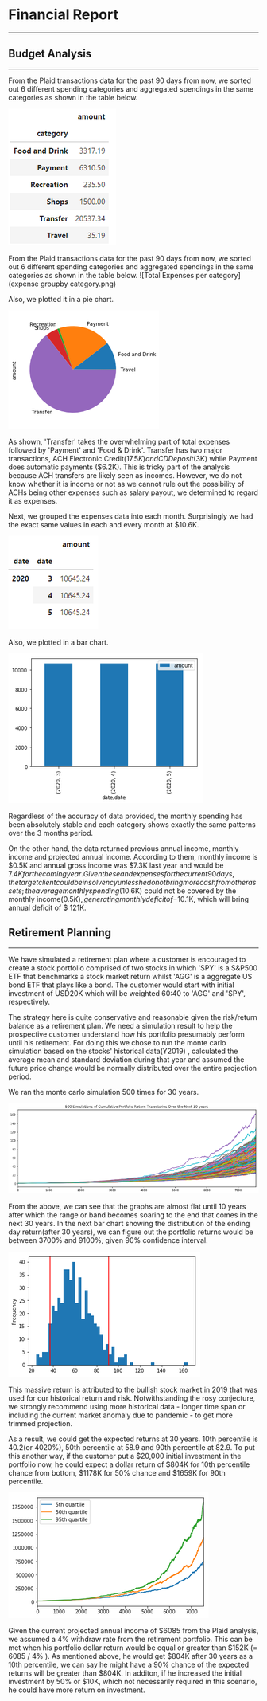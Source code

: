 # Financial Report

---


## Budget Analysis
---

From the Plaid transactions data for the past 90 days from now, we sorted out 6 different spending categories and aggregated spendings in the same categories as shown in the table below.   

![Total Expenses per category](expense_groupby_category.png)

From the Plaid transactions data for the past 90 days from now, we sorted out 6 different spending categories and aggregated spendings in the same categories as shown in the table below.
![Total Expenses per category](expense groupby category.png)

Also, we plotted it in a pie chart.    

![Spending Categories Pie Chart](pie_chart_new.png)

As shown, 'Transfer' takes the overwhelming part of total expenses followed by 'Payment' and 'Food & Drink'. Transfer has two major transactions, ACH Electronic Credit($17.5K) and CD Deposit($3K) while Payment does automatic payments ($6.2K).
This is tricky part of the analysis because ACH transfers are likely seen as incomes. However, we do not know whether it is income or not as we cannot rule out the possibility of ACHs being other expenses such as salary payout, we determined to regard it as expenses.

Next, we grouped the expenses data into each month. Surprisingly we had the exact same values in each and every month at $10.6K.    

![Monthly expenses](Monthly_spending.png)    

Also, we plotted in a bar chart.    

![Monthly spending bar chart](bar_chart.png)

Regardless of the accuracy of data provided, the monthly spending has been absolutely stable and each category shows exactly the same patterns over the 3 months period.

On the other hand, the data returned previous annual income, monthly income and projected annual income. According to them, monthly income is $0.5K and annual gross income was $7.3K last year and would be $7.4K for the coming year. Given these and expenses for the current 90 days, the target client could be in solvency unless he do not bring more cash from other assets; the average monthly spending($10.6K) could not be covered by the monthly income($0.5K), generating monthly deficit of -$10.1K, which will bring annual deficit of $ 121K.

## Retirement Planning
---

We have simulated a retirement plan where a customer is encouraged to create a stock portfolio comprised of two stocks in which 'SPY' is a S&P500 ETF that benchmarks a stock market return whilst 'AGG' is a aggregate US bond ETF that plays like a bond. The customer would start with initial investment of USD20K which will be weighted 60:40 to 'AGG' and 'SPY', respectively.  

The strategy here is quite conservative and reasonable given the risk/return balance as a retirement plan. We need a simulation result to help the prospective customer understand how his portfolio presumably perform until his retirement. For doing this we chose to run the monte carlo simulation based on the stocks' historical data(Y2019) , calculated the average mean and standard deviation during that year and assumed the future price change would be normally distributed over the entire projection period. 

We ran the monte carlo simulation 500 times for 30 years.     

![500 Simulation of Cumulative Portfolio Return Trajectories over the next 30 years](500_simulations_cumulative_return.png)

From the above, we can see that the graphs are almost flat until 10 years after which the range or band becomes soaring to the end that comes in the next 30 years. In the next bar chart showing the distribution of the ending day return(after 30 years), we can figure out the portfolio returns would be between 3700% and 9100%, given 90% confidence interval.   

![Distribution of the ending returns](distribution_histogram.png)

 This massive return is attributed to the bullish stock market in 2019 that was used for our historical return and risk. Notwithstanding the rosy conjecture, we strongly recommend using more historical data - longer time span or including the current market anomaly due to pandemic - to get more trimmed projection.

As a result, we could get the expected returns at 30 years. 10th percentile is 40.2(or 4020%), 50th percentile at 58.9 and 90th percentile at 82.9. To put this another way, if the customer put a $20,000 initial investment in the portfolio now, he could expect a dollar return of $804K for 10th percentile chance from bottom, $1178K for 50% chance and $1659K for 90th percentile.      

![5th, 50th and 95th quartiles of the cumulative returns over time](quantiles.png)

Given the current projected annual income of $6085 from the Plaid analysis, we assumed a 4% withdraw rate from the retirement portfolio. This can be met when his portfolio dollar return would be equal or greater than $152K (= 6085 / 4% ). As mentioned above, he would get $804K after 30 years as a 10th percentile, we can say he might have a 90% chance of the expected returns will be greater than $804K. In additon, if he increased the initial investment by 50% or $10K, which not necessarily required in this scenario, he could have more return on investment.


